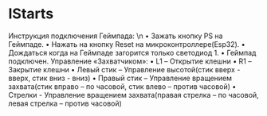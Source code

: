 # IStarts
Инструкция подключения Геймпада: \n
•	Зажать кнопку PS на Геймпаде.
•	Нажать на кнопку Reset на микроконтроллере(Esp32).
•	Дождаться когда на Геймпаде загорится только светодиод 1.
•	Геймпад подключен.
Управление «Захватчиком»:
•	L1 – Открытие клешни
•	R1 – Закрытие клешни
•	Левый стик – Управление высотой(стик вверх - вверх, стик вниз - вниз)
•	Правый стик – Управление вращением захвата(стик вправо – по часовой, стик влево – против часовой)
•	Стрелки - Управление вращением захвата(правая стрелка – по часовой, левая стрелка – против часовой)
